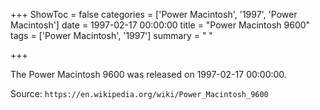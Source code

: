 +++
ShowToc = false
categories = ['Power Macintosh', '1997', 'Power Macintosh']
date = 1997-02-17 00:00:00
title = "Power Macintosh 9600"
tags = ['Power Macintosh', '1997']
summary = " "

+++

The Power Macintosh 9600 was released on 1997-02-17 00:00:00.

Source: `https://en.wikipedia.org/wiki/Power_Macintosh_9600`
